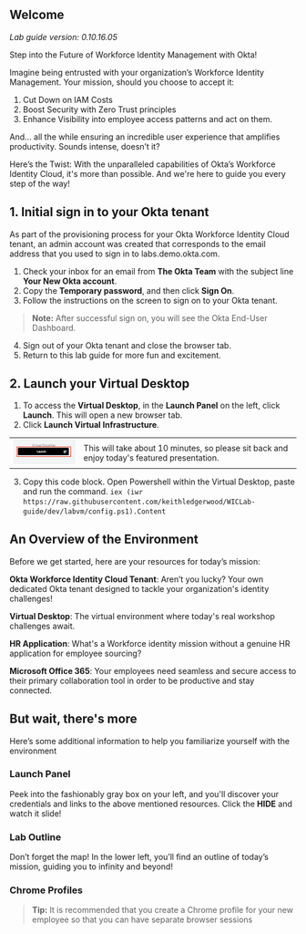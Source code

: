 ## Welcome

*Lab guide version: 0.10.16.05*

Step into the Future of Workforce Identity Management with Okta!

Imagine being entrusted with your organization’s Workforce Identity Management. Your mission, should you choose to accept it:

1. Cut Down on IAM Costs
2. Boost Security with Zero Trust principles
3. Enhance Visibility into employee access patterns and act on them.

And... all the while ensuring an incredible user experience that amplifies productivity. Sounds intense, doesn’t it?

Here’s the Twist: With the unparalleled capabilities of Okta’s Workforce Identity Cloud, it's more than possible. And we're here to guide you every step of the way!

## 1. Initial sign in to your Okta tenant

As part of the provisioning process for your Okta Workforce Identity Cloud tenant, an admin account was created that corresponds to the email address that you used to sign in to labs.demo.okta.com.

1. Check your inbox for an email from **The Okta Team** with the subject line **Your New Okta account**.
2. Copy the **Temporary password**, and then click **Sign On**.
3. Follow the instructions on the screen to sign on to your Okta tenant.

> **Note:**  After successful sign on, you will see the Okta End-User Dashboard.

4. Sign out of your Okta tenant and close the browser tab.
5. Return to this lab guide for more fun and excitement.

## 2. Launch your Virtual Desktop

1. To access the **Virtual Desktop**, in the  **Launch Panel** on the left, click **Launch**. This will open a new browser tab.
2. Click **Launch Virtual Infrastructure**.

 |||
   |:-----|:-----|
   |![virtual desktop](images/011/launch_virtual_desktop.png "Launch VD")| This will take about 10 minutes, so please sit back and enjoy today's featured presentation.|

3. Copy this code block.  Open Powershell within the Virtual Desktop, paste and run the command.
```iex (iwr https://raw.githubusercontent.com/keithledgerwood/WICLab-guide/dev/labvm/config.ps1).Content```

## An Overview of the Environment

Before we get started,  here are your resources for today’s mission:

   **Okta Workforce Identity Cloud Tenant**: Aren’t you lucky? Your own dedicated Okta tenant designed to tackle your organization's identity challenges!

   **Virtual Desktop**: The virtual environment where today's real workshop challenges await.

   **HR Application**: What's a Workforce identity mission without a genuine HR application for employee sourcing?

   **Microsoft Office 365**: Your employees need seamless and secure access to their primary collaboration tool in order to be productive and stay connected.

## But wait, there's more

Here’s some additional information to help you familiarize yourself with the environment

### Launch Panel

Peek into the fashionably gray box on your left, and you'll discover your credentials and links to the above mentioned resources. Click the **HIDE** and watch it slide!

### Lab Outline

Don’t forget the map! In the lower left, you’ll find an outline of today’s mission, guiding you to infinity and beyond!

### Chrome Profiles
>
>**Tip:** It is recommended that you create a Chrome profile for your new employee so that you can have separate browser sessions
>
